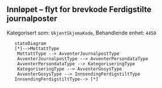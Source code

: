 ## Innløpet – flyt for brevkode Ferdigstilte journalposter
Kategorisert som: `UkjentSkjemaKode`, Behandlende enhet: `4450`
```mermaid
   stateDiagram
   [*]-->MottattType
   	MottattType --> AvventerJournalpostType
	AvventerJournalpostType --> AvventerPersondataType
	AvventerPersondataType --> KategoriseringType
	KategoriseringType --> AvventerGosysType
	AvventerGosysType --> InnsendingFerdigstiltType
   InnsendingFerdigstiltType--> [*]    
```